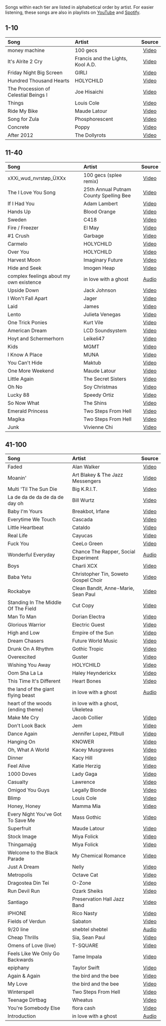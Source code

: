 Songs within each tier are listed in alphabetical order by artist. For easier listening, these songs are also in playlists on [YouTube](https://www.youtube.com/playlist?list=PLpau0kOvo5Gnu5j0ouJCE2UKqKg4YeJH1) and [Spotify](https://open.spotify.com/playlist/3QlheswjiNpVqay6W2Wni2?si=kK9fHG2IQIqpEKHH5vjPlw).

## 1-10

| Song | Artist | Source |
| :-- | :-- | :-: |
| money machine | 100 gecs | [Video](https://www.youtube.com/watch?v=z97qLNXeAMQ) |
| It's Alrite 2 Cry | Francis and the Lights, Kool A.D. | [Video](https://www.youtube.com/watch?v=hmlZxNE2VQ4) |
| Friday Night Big Screen | GIRLI | [Video](https://www.youtube.com/watch?v=UDHFYVorDpU) |
| Hundred Thousand Hearts | HOLYCHILD | [Video](https://www.youtube.com/watch?v=AXabgt-UGD4) |
| The Procession of Celestial Beings I | Joe Hisaichi | [Video](https://www.youtube.com/watch?v=mUwzfqm0dqY) |
| Things | Louis Cole | [Video](https://www.youtube.com/watch?v=RhllQAiEQlM) |
| Ride My Bike | Maude Latour | [Video](https://www.youtube.com/watch?v=N_nBsFkUDtU) |
| Song for Zula | Phosphorescent | [Video](https://www.youtube.com/watch?v=ZPxQYhGpdvg) |
| Concrete | Poppy | [Video](https://www.youtube.com/watch?v=WwoGhpYdebQ) |
| After 2012 | The Dollyrots | [Video](https://www.youtube.com/watch?v=GWpuBTcBkXQ) |

## 11-40

| Song | Artist | Source |
| :-- | :-- | :-: |
| xXXi_wud_nvrstøp_ÜXXx | 100 gecs (splee remix) | [Video](https://www.youtube.com/watch?v=ZKanae2wncU) |
| The I Love You Song | 25th Annual Putnam County Spelling Bee | [Video](https://www.youtube.com/watch?v=uTjK9leC6jk) |
| If I Had You | Adam Lambert | [Video](https://www.youtube.com/watch?v=wmXQFwlD7vk) |
| Hands Up | Blood Orange | [Video](https://www.youtube.com/watch?v=CBpqtvgbhXY) |
| Sweden | C418 | [Video](https://www.youtube.com/watch?v=_3ngiSxVCBs) |
| Fire / Freezer | El May | [Video](https://www.youtube.com/watch?v=dHo1h1IKc1U) |
| #1 Crush | Garbage | [Video](https://www.youtube.com/watch?v=PX7LLua5NCM) |
| Carmelo | HOLYCHILD | [Video](https://www.youtube.com/watch?v=VGzx0_fXa9I) |
| Over You | HOLYCHILD | [Video](https://www.youtube.com/watch?v=dD4Q5fbOKXQ) |
| Harvest Moon | Imaginary Future | [Video](https://www.youtube.com/watch?v=XVzLUW1qtR4) |
| Hide and Seek | Imogen Heap | [Video](https://www.youtube.com/watch?v=UYIAfiVGluk) |
| complex feelings about my own existence | in love with a ghost | [Audio](https://soundcloud.com/in-love-with-a-ghost/complex-feelings-about-my-own-existence-feat-jungkook) |
| Upside Down | Jack Johnson | [Video](https://www.youtube.com/watch?v=dqUdI4AIDF0) |
| I Won't Fall Apart | Jager | [Video](https://www.youtube.com/watch?v=PwE7h4tUB_4) |
| Laid | James | [Video](https://www.youtube.com/watch?v=mC53oRIo0zQ) |
| Lento | Julieta Venegas | [Video](https://www.youtube.com/watch?v=CuTx1QwLPjM) |
| One Trick Ponies | Kurt Vile | [Video](https://www.youtube.com/watch?v=W7OmWKy6_8E) |
| American Dream | LCD Soundsystem | [Video](https://www.youtube.com/watch?v=ML1MUKOJIIo) |
| Hoyt and Schermerhorn | Leikeli47 | [Video](https://www.youtube.com/watch?v=RugQooxnn-4) |
| Kids | MGMT | [Video](https://www.youtube.com/watch?v=fe4EK4HSPkI) |
| I Know A Place | MUNA | [Video](https://www.youtube.com/watch?v=-t5gGm3NWU4) |
| You Can't Hide | Maktub | [Video](https://www.youtube.com/watch?v=EbWT8UKi7gE) |
| One More Weekend | Maude Latour | [Video](https://www.youtube.com/watch?v=XCel7NDgEUM) |
| Little Again | The Secret Sisters | [Video](https://www.youtube.com/watch?v=EqhKReIV4UI) |
| Oh No | Soy Christmas | [Video](https://www.youtube.com/watch?v=OAzP0h7BURI) |
| Lucky 88 | Speedy Ortiz | [Video](https://www.youtube.com/watch?v=f76rghmg1jI) |
| So Now What | The Shins | [Video](https://www.youtube.com/watch?v=R7-DjDF1MRM) |
| Emerald Princess | Two Steps From Hell | [Video](https://www.youtube.com/watch?v=kBH-dO68ooA) |
| Magika | Two Steps From Hell | [Video](https://www.youtube.com/watch?v=D2gIt7WSY5Q) |
| Junk | Vivienne Chi | [Video](https://www.youtube.com/watch?v=udKtaZAj-qY) |

## 41-100

| Song | Artist | Source |
| :-- | :-- | :-: |
| Faded | Alan Walker | [Video](https://www.youtube.com/watch?v=60ItHLz5WEA) |
| Moanin' | Art Blakey & The Jazz Messengers | [Video](https://www.youtube.com/watch?v=Cv9NSR-2DwM) |
| Multi 'Til The Sun Die | Big K.R.I.T. | [Video](https://www.youtube.com/watch?v=4kly-bxCBZg) |
| La de da de da de da de day oh | Bill Wurtz | [Video](https://www.youtube.com/watch?v=V0HCZ4YGqbw) |
| Baby I'm Yours | Breakbot, Irfane | [Video](https://www.youtube.com/watch?v=6okxuiiHx2w) |
| Everytime We Touch | Cascada | [Video](https://www.youtube.com/watch?v=4G6QDNC4jPs) |
| Little Heartbeat | Cataldo | [Video](https://www.youtube.com/watch?v=k3ZnlZOWbNY) |
| Real Life | Cayucas | [Video](https://www.youtube.com/watch?v=i_adEXYIEuo) |
| Fuck You | CeeLo Green | [Video](https://www.youtube.com/watch?v=pc0mxOXbWIU) |
| Wonderful Everyday | Chance The Rapper, Social Experiment | [Audio](https://soundcloud.com/haute_audio/chance-the-rapper-wonderful-everyday-arthur-theme-cover) |
| Boys | Charli XCX | [Video](https://www.youtube.com/watch?v=mPRy1B4t5YA) |
| Baba Yetu | Christopher Tin, Soweto Gospel Choir | [Video](https://www.youtube.com/watch?v=IJiHDmyhE1A) |
| Rockabye | Clean Bandit, Anne-Marie, Sean Paul | [Video](https://www.youtube.com/watch?v=papuvlVeZg8) |
| Standing In The Middle Of The Field | Cut Copy | [Video](https://www.youtube.com/watch?v=a0gBk1J-i-o) |
| Man To Man | Dorian Electra | [Video](https://www.youtube.com/watch?v=u3K6_89Ee4U) |
| Glorious Warrior | Electric Guest | [Video](https://www.youtube.com/watch?v=QBVBSTs0cS4) |
| High and Low | Empire of the Sun | [Video](https://www.youtube.com/watch?v=ntlpTad3PLM) |
| Dream Chasers | Future World Music | [Video](https://www.youtube.com/watch?v=WuXjT8JyDv8) |
| Drunk On A Rhythm | Gothic Tropic | [Video](https://www.youtube.com/watch?v=27ZLD82BzFQ) |
| Overexcited | Guster | [Video](https://www.youtube.com/watch?v=IXfpyfqGGZ4) |
| Wishing You Away | HOLYCHILD | [Video](https://www.youtube.com/watch?v=-NzjL25AK8c) |
| Oom Sha La La | Haley Heynderickx | [Video](https://www.youtube.com/watch?v=ZyvYIYwLzTw) |
| This Time It's Different | Heart Bones | [Video](https://www.youtube.com/watch?v=8I3Fvtc2ElA) |
| the land of the giant flying beast | in love with a ghost | [Audio](https://soundcloud.com/in-love-with-a-ghost/the-land-of-the-giant-flying-beast) |
| heart of the woods (ending theme) | in love with a ghost, Ukeletea |
| Make Me Cry | Jacob Collier | [Video](https://www.youtube.com/watch?v=Ra77qWfXv1c) |
| Don't Look Back | Jem | [Video](https://www.youtube.com/watch?v=-u9aH0OP218) |
| Dance Again | Jennifer Lopez, Pitbull | [Video](https://www.youtube.com/watch?v=bjgFH01k0gU) |
| Hanging On | KNOWER | [Video](https://www.youtube.com/watch?v=kLZJ-0IP9bY) |
| Oh, What A World | Kacey Musgraves | [Video](https://www.youtube.com/watch?v=3tgspkNRIcc) |
| Dinner | Kacy Hill | [Video](https://www.youtube.com/watch?v=_Wio74mlRdk) |
| Feel Alive | Katie Herzig | [Video](https://www.youtube.com/watch?v=h91dgsWpnl8) |
| 1000 Doves | Lady Gaga | [Video](https://www.youtube.com/watch?v=xIq6lpdO-Bw) |
| Casualty | Lawrence | [Video](https://www.youtube.com/watch?v=KsGpCOdqzW4) |
| Omigod You Guys | Legally Blonde | [Video](https://www.youtube.com/watch?v=6pHxuEBSVnA) |
| Blimp | Louis Cole | [Video](https://www.youtube.com/watch?v=8_xaSom3Lro) |
| Honey, Honey | Mamma Mia | [Video](https://www.youtube.com/watch?v=ceE60SLxPVQ) |
| Every Night You've Got To Save Me | Mass Gothic | [Video](https://www.youtube.com/watch?v=3_8qX3hJjM8) |
| Superfruit | Maude Latour | [Video](https://www.youtube.com/watch?v=NPjEVNkYspg) |
| Stock Image | Miya Folick | [Video](https://www.youtube.com/watch?v=_I46mszI4dE) |
| Thingamajig | Miya Folick | [Video](https://www.youtube.com/watch?v=II9JXA_VOZ0) |
| Welcome to the Black Parade | My Chemical Romance | [Video](https://www.youtube.com/watch?v=RRKJiM9Njr8) |
| Just A Dream | Nelly | [Video](https://www.youtube.com/watch?v=N6O2ncUKvlg) |
| Metropolis | Octave Cat | [Video](https://www.youtube.com/watch?v=zqBNf5SFLWI) |
| Dragostea Din Tei | O-Zone | [Video](https://www.youtube.com/watch?v=YnopHCL1Jk8) |
| Run Devil Run | Ozark Sheiks | [Video](https://www.youtube.com/watch?v=Ue-s5UbWU8s) |
| Santiago | Preservation Hall Jazz Band | [Video](https://www.youtube.com/watch?v=vi504wcjFfs) |
| IPHONE | Rico Nasty | [Video](https://www.youtube.com/watch?v=RuhvdaDabpU) |
| Fields of Verdun | Sabaton | [Video](https://www.youtube.com/watch?v=xP8G-LwWNn0) |
| 9/20 line | shebtel shebtel | [Audio](https://soundcloud.com/good/how-daytime-must-look) |
| Cheap Thrills | Sia, Sean Paul | [Video](https://www.youtube.com/watch?v=nYh-n7EOtMA) |
| Omens of Love (live) | T-SQUARE | [Video](https://www.youtube.com/watch?v=HYie77YHkns) |
| Feels Like We Only Go Backwards | Tame Impala | [Video](https://www.youtube.com/watch?v=wycjnCCgUes) |
| epiphany | Taylor Swift | [Video](https://www.youtube.com/watch?v=DUnDkI7l9LQ) |
| Again & Again | the bird and the bee | [Video](https://www.youtube.com/watch?v=TMy6X5cQul8) |
| My Love | the bird and the bee | [Video](https://www.youtube.com/watch?v=Hv3ZdOdjXso) |
| Winterspell | Two Steps From Hell | [Video](https://www.youtube.com/watch?v=GLqiQWAXQh8) |
| Teenage Dirtbag | Wheatus | [Video](https://www.youtube.com/watch?v=FC3y9llDXuM) |
| You're Somebody Else | flora cash | [Video](https://www.youtube.com/watch?v=AzjMmwki1Fs) |
| Introduction | in love with a ghost | [Audio](https://soundcloud.com/in-love-with-a-ghost/introduction-1) | [Audio](https://soundcloud.com/in-love-with-a-ghost/heart-of-the-woods-ending-theme-ft-ukuletea) |